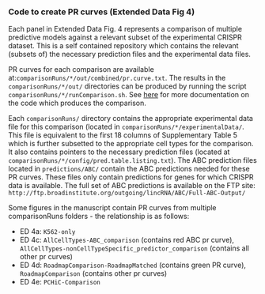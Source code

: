 ### Code to create PR curves (Extended Data Fig 4)

Each panel in Extended Data Fig. 4 represents a comparison of multiple predictive models against a relevant subset of the experimental CRISPR dataset. This is a self contained repository which contains the relevant (subsets of) the necessary prediction files and the experimental data files.

PR curves for each comparison are available at:`comparisonRuns/*/out/combined/pr.curve.txt`. The results in the `comparisonRuns/*/out/` directories can be produced by running the script `comparisonRuns/*/runComparison.sh`. See [here](https://github.com/broadinstitute/ABC-Enhancer-Gene-Prediction/tree/better_comparison/comparison) for more documentation on the code which produces the comparison.

Each `comparisonRuns/` directory contains the appropriate experimental data file for this comparison (located in `comparisonRuns/*/experimentalData/`. This file is equivalent to the first 18 columns of Supplementary Table 5 which is further subsetted to the appropriate cell types for the comparison. It also contains pointers to the necessary prediction files (located at `comparisonRuns/*/config/pred.table.listing.txt`). The ABC prediction files located in `predictions/ABC/` contain the ABC predictions needed for these PR curves. These files only contain predictions for genes for which CRISPR data is available. The full set of ABC predictions is available on the FTP site: `http://ftp.broadinstitute.org/outgoing/lincRNA/ABC/Full-ABC-Output/`

Some figures in the manuscript contain PR curves from multiple comparisonRuns folders - the relationship is as follows:

* ED 4a: `K562-only`
* ED 4c: `AllCellTypes-ABC_comparison` (contains red ABC pr curve), `AllCellTypes-nonCellTypeSpecific_predictor_comparison` (contains all other pr curves)
* ED 4d: `RoadmapComparison-RoadmapMatched` (contains green PR curve), `RoadmapComparison` (contains other pr curves)
* ED 4e: `PCHiC-Comparison`


